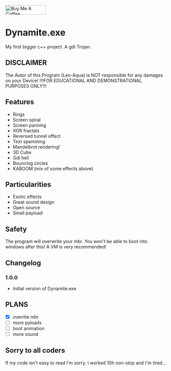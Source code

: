 <a href="https://www.buymeacoffee.com/leoaqua" target="_blank"><img src="https://cdn.buymeacoffee.com/buttons/v2/default-yellow.png" alt="Buy Me A Coffee" style="height: 30px !important;width: 127px !important;" ></a>

# Dynamite.exe
My first bigger c++ project. A gdi Trojan.

## DISCLAIMER
The Autor of this Program (Leo-Aqua) is NOT responsible for any damages on your Device!
!!!FOR EDUCATIONAL AND DEMONSTRATIONAL PURPOSES ONLY!!!

## Features
- Rings
- Screen spiral
- Screen panning
- XOR fractals
- Reversed tunnel effect
- Text spamming
- Mandelbrot rendering!
- 3D Cube
- Gdi hell
- Bouncing circles
- KABOOM (mix of some effects above)


## Particularities
- Exotic effects
- Great sound design
- Open source
- Small payload

## Safety
The program will overwrite your mbr. You won't be able to boot into windows after this!
A VM is very recommended!

## Changelog


### 1.0.0
  - Initial version of Dynamite.exe

## PLANS
- [x] overrite mbr
- [ ] more pyloads
- [ ] boot animation
- [ ] more sound

## Sorry to all coders
If my code isn't easy to read I'm sorry. I worked 10h non-stop and I'm tired...
